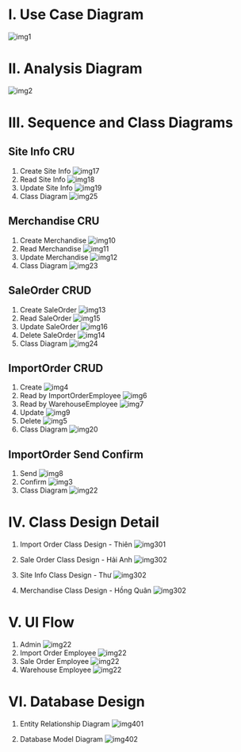 # I. **Use Case Diagram**
![img1](img/0.UsecaseDiagrams.png)
# II. **Analysis Diagram**
![img2](img/1.AnalysisDiagram.png)
# III. **Sequence and Class Diagrams**

## Site Info CRU
1. Create Site Info
![img17](img/2.SequenceSiteInfoCreate.png)
2. Read Site Info
![img18](img/2.SequenceSiteInfoRead.png)
3. Update Site Info
![img19](img/2.SequenceSiteInfoUpdate.png)
4. Class Diagram
![img25](img/3.ClassSiteInfoCRU.png)

## Merchandise CRU
1. Create Merchandise
![img10](img/2.SequenceMerchandiseCreate.png)
2. Read Merchandise
![img11](img/2.SequenceMerchandiseRead.png)
3. Update Merchandise
![img12](img/2.SequenceMerchandiseUpdate.png)
4. Class Diagram
![img23](img/3.ClassMerchandiseCRU.png)

## SaleOrder CRUD
1. Create SaleOrder
![img13](img/2.SequenceSaleOrderCreate.png)
2. Read SaleOrder
![img15](img/2.SequenceSaleOrderRead.png)
3. Update SaleOrder
![img16](img/2.SequenceSaleOrderUpdate.png)
4. Delete SaleOrder
![img14](img/2.SequenceSaleOrderDelete.png)
5. Class Diagram
![img24](img/3.ClassSaleOrderCRUD.png)

## ImportOrder CRUD
1. Create
![img4](img/2.SequenceImportOrderCreate.png)
2. Read by ImportOrderEmployee
![img6](img/2.SequenceImportOrderRead-ImportEmployee.png)
3. Read by WarehouseEmployee
![img7](img/2.SequenceImportOrderRead-Warehouse.png)
4. Update
![img9](img/2.SequenceImportOrderUpdate.png)
5. Delete
![img5](img/2.SequenceImportOrderDelete.png)
6. Class Diagram
![img20](img/3.ClassImportOrderCRUD.png)

## ImportOrder Send Confirm
1. Send
![img8](img/2.SequenceImportOrderSend.png)
2. Confirm
![img3](img/2.SequenceImportOrderConfirm.png)
3. Class Diagram
![img22](img/3.ClassImportOrderSend+Confirm.png)

# IV. Class Design Detail
1. Import Order Class Design - Thiên 
![img301](img/3b.ImportOrderClassDesign.png)

2. Sale Order Class Design - Hải Anh 
![img302](img/3b.SaleOrderClassDesign.png)

3. Site Info Class Design - Thư 
![img302](img/3b.SiteInfoClassDiagram.png)

4. Merchandise Class Design - Hồng Quân
![img302](img/3b.MerchandiseDesign.png)


# V. UI Flow 
1. Admin 
![img22](img/4.UIFlowAdmin.png)
2. Import Order Employee 
![img22](img/4.UIFlowAdmin.png)
3. Sale Order Employee
![img22](img/4.UIFlowAdmin.png)
4. Warehouse Employee
![img22](img/4.UIFlowAdmin.png)

# VI. Database Design 
1. Entity Relationship Diagram
![img401](img/5.DatabaseERDiagram.png)

1. Database Model Diagram
![img402](img/5.DatabaseDiagram.png)

